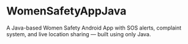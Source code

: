 # WomenSafetyAppJava
A Java-based Women Safety Android App with SOS alerts, complaint system, and live location sharing — built using only Java.
